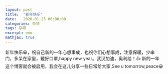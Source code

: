 ```yaml
---
layout: post
title:  "新年快乐"
date:   2020-01-25 00:00:00
categories: 杂项
tags: 杂项
excerpt: emm
mathjax: true
---
```


新年快乐😀，祝自己新的一年心想事成，也祝你们心想事成，注意保暖，少串门，多呆在家里，戴好口罩,happy new year。武汉加油，奥利给！👍
新的一年这个博客就会被启用，我会在这儿分享一些日常给大家,See u tomorrow,peace😀
